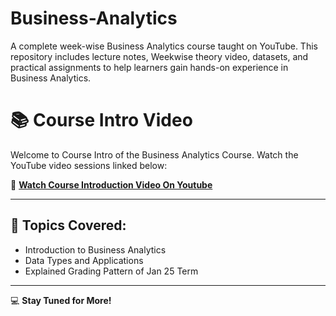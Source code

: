 # Business-Analytics
A complete week-wise Business Analytics course taught on YouTube. This repository includes lecture notes, Weekwise theory video, datasets, and practical assignments to help learners gain hands-on experience in Business Analytics.
# 📚 Course Intro Video

Welcome to Course Intro of the Business Analytics Course. Watch the YouTube video sessions linked below:

🎥 **[Watch Course Introduction Video On Youtube](https://youtu.be/VT9ToOPawW0?si=hIA8zX0WbMG6qHr1)**

---

## 📄 Topics Covered:
- Introduction to Business Analytics
- Data Types and Applications
- Explained Grading Pattern of Jan  25 Term

---

💻 **Stay Tuned for More!**
